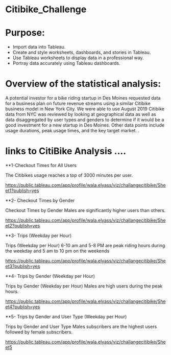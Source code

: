 # Citibike_Challenge


# Purpose: 
* Import data into Tableau.
* Create and style worksheets, dashboards, and stories in Tableau.
* Use Tableau worksheets to display data in a professional way.
* Portray data accurately using Tableau dashboards.

# Overview of the statistical analysis:
A potential investor for a bike riding startup in Des Moines requested data for a business plan on future revenue streams using a similar Citibike business model in New York City.  We were able to use August 2019 Citibike data from NYC was reviewed by looking at geographical data as well as data disaggregated by user types and genders to determine if it would be a good investment for a new startup in Des Moines.  Other data points include usage durations, peak usage times, and the key target market. 
.

# links to CitiBike Analysis ....

**1-Checkout Times for All Users

The Citibikes usage reaches a top of 3000 minutes per user.

https://public.tableau.com/app/profile/wala.elyass/viz/challangecitibike/Sheet1?publish=yes


**2- Checkout Times by Gender

Checkout Times by Gender Males are significantly higher users than others.

https://public.tableau.com/app/profile/wala.elyass/viz/challangecitibike/Sheet2?publish=yes


**3- Trips (Weekday per Hour)

Trips (Weekday per Hour) 6-10 am and 5-8 PM are peak riding hours during the weekday and 5 am to 10 pm on the weekends

https://public.tableau.com/app/profile/wala.elyass/viz/challangecitibike/Sheet3?publish=yes
 
  **4- Trips by Gender (Weekday per Hour)
  
Trips by Gender (Weekday per Hour) Males are high users during the peak hours.

https://public.tableau.com/app/profile/wala.elyass/viz/challangecitibike/Sheet4?publish=yes
  
  **5- Trips by Gender and User Type (Weekday per Hour)
  
Trips by Gender and User Type  Males subscribers are the highest users followed by female subscribers.

https://public.tableau.com/app/profile/wala.elyass/viz/challangecitibike/Sheet5
